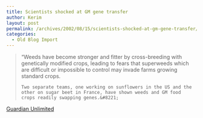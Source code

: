 ```yaml
---
title: Scientists shocked at GM gene transfer
author: Kerim
layout: post
permalink: /archives/2002/08/15/scientists-shocked-at-gm-gene-transfer/
categories:
  - Old Blog Import
---
```


>   &#8220;Weeds have become stronger and fitter by cross-breeding with genetically modified crops, leading to fears that superweeds which are difficult or impossible to control may invade farms growing standard crops. 
>   
>   
>     Two separate teams, one working on sunflowers in the US and the other on sugar beet in France, have shown weeds and GM food crops readily swapping genes.&#8221;
>   


<a href="http://www.guardian.co.uk/international/story/0,3604,774795,00.html" onclick="_gaq.push(['_trackEvent', 'outbound-article', 'http://www.guardian.co.uk/international/story/0,3604,774795,00.html', 'Guardian Unlimited']);" >Guardian Unlimited</a>

